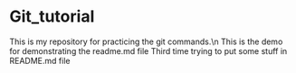 # Git_tutorial
This is my repository for practicing the git commands.\n
This is the demo for demonstrating the readme.md file
Third time trying to put some stuff in README.md file
